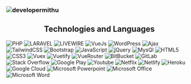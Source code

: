 ### <a align="left"> <img src="https://komarev.com/ghpvc/?username=developermithu&label=Profile+Views&color=blue&style=plastic" alt="developermithu" /></a>
<!-- ![](https://github-profile-summary-cards.vercel.app/api/cards/profile-details?username=developermithu&theme=dracula)  -->
<!-- ![Mithu's GitHub stats](https://github-readme-stats.vercel.app/api?username=developermithu&show_icons=true&theme=dracula&count_private=true)
[![Top Langs](https://github-readme-stats.vercel.app/api/top-langs/?username=developermithu&layout=compact&theme=dracula&langs_count=6)](https://github.com/developermithu/github-readme-stats) -->

<h2 align="center">
Technologies and Languages </h2>

![PHP](https://img.shields.io/badge/PHP-8892BF?style=flat-square&logoColor=white)
![LARAVEL](https://img.shields.io/badge/Laravel-ff2d20?style=flat-square&logo=laravel&logoColor=white)
![LIVEWIRE](https://img.shields.io/badge/Livewire-blue?style=flat-square&logo=livewire&logoColor=white)
![VueJs](https://img.shields.io/badge/VueJs-42b983?style=flat-square&logo=vuejs&logoColor=white)
![WordPress](https://img.shields.io/badge/WordPress-25D366?style=flat-square&logo=wordpress&logoColor=white)
![Ajax](https://img.shields.io/badge/Ajax-2CA5E0?style=flat-square&logo=ajax&logoColor=white)
![TailwindCSS](https://img.shields.io/badge/TailwindCSS-4f46e5?style=flat-square&logo=TailwindCSS&logoColor=white)
![Bootstrap](https://img.shields.io/badge/Bootstrap-00B2FF?style=flat-square&logo=Bootstrap&logoColor=white)
![JavaScript](https://img.shields.io/badge/JavaScript-8B89CC?style=flat-square&logo=JavaScript&logoColor=white)
![jQuery](https://img.shields.io/badge/jQuery-7289DA?style=flat-square&logo=jQuery&logoColor=white)
![MysQl](https://img.shields.io/badge/MysQl-2D8CFF?style=flat-square&logo=MysQl&logoColor=white)
![HTML5](https://img.shields.io/badge/HTML5-1877F2?style=flat-square&logo=html5&logoColor=white)
![CSS3](https://img.shields.io/badge/CSS3-E4405F?style=flat-square&logo=CSS3&logoColor=white)
![Vuex](https://img.shields.io/badge/Vuex-42b983?style=flat-square&logo=Vuex&logoColor=white)
![Vuetify](https://img.shields.io/badge/Vuetify-42b983?style=flat-square&logo=Vuetify&logoColor=white)
![VueRouter](https://img.shields.io/badge/Vue-Router-42b983?style=flat-square&logo=VueRouter)
![BitBucket](https://img.shields.io/badge/-BitBucket-darkblue?style=flat-square&logo=bitbucket)
![GitLab](https://img.shields.io/badge/GitLab-330F63?style=flat-square&logo=gitlab&logoColor=white)
![Stack Overflow](https://img.shields.io/badge/Stack_Overflow-FE7A16?style=flat-square&logo=stack-overflow&logoColor=white)
![Google Play](https://img.shields.io/badge/Google_Play-414141?style=flat-square&logo=google-play&logoColor=white)
![Youtube](https://img.shields.io/badge/YouTube-FF0000?style=flat-square&logo=youtube&logoColor=white)
![Netflix](https://img.shields.io/badge/Netflix-E50914?style=flat-square&logo=netflix&logoColor=white)
![Netlify](https://img.shields.io/badge/Netlify-00C7B7?style=flat-square&logo=netlify&logoColor=white)
![Heroku](https://img.shields.io/badge/Heroku-430098?style=flat-square&logo=heroku&logoColor=white)
![Google Cloud](https://img.shields.io/badge/Google_Cloud-4285F4?style=flat-square&logo=google-cloud&logoColor=white)
![Microsoft Powerpoint](https://img.shields.io/badge/Microsoft_PowerPoint-B7472A?style=flat-square&logo=microsoft-powerpoint&logoColor=white)
![Microsoft Office](https://img.shields.io/badge/Microsoft_Office-D83B01?style=flat-square&logo=microsoft-office&logoColor=white)
![Microsoft Word](https://img.shields.io/badge/Microsoft_Word-2B579A?style=flat-square&logo=microsoft-word&logoColor=white)

<!---
developermithu/developermithu is a ✨ special ✨ repository because its `README.md` (this file) appears on your GitHub profile.
You can click the Preview link to take a look at your changes.
--->
